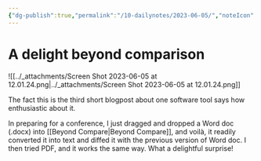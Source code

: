 ```yaml
---
{"dg-publish":true,"permalink":"/10-dailynotes/2023-06-05/","noteIcon":"2"}
---
```


# A delight beyond comparison

![[../_attachments/Screen Shot 2023-06-05 at 12.01.24.png\|../_attachments/Screen Shot 2023-06-05 at 12.01.24.png]]

The fact this is the third short blogpost about one software tool says how enthusiastic about it.

In preparing for a conference, I just dragged and dropped a Word doc (.docx) into [[Beyond Compare\|Beyond Compare]], and voilà, it readily converted it into text and diffed it with the previous version of Word doc. I then tried PDF, and it works the same way. What a delightful surprise! 